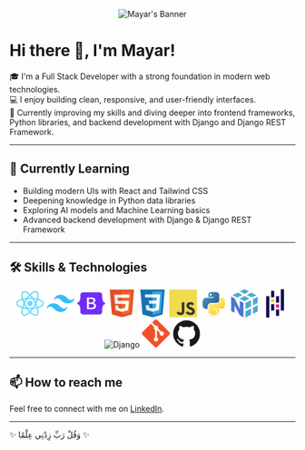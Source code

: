 <p align="center">
  <img src="https://img.shields.io/badge/Full%20Stack%20Developer%20|%20AI%20Enthusiast-89CFF0?style=for-the-badge&logo=github&logoColor=white" alt="Mayar's Banner" />
</p>

# Hi there 👋, I'm Mayar!

🎓 I'm a Full Stack Developer with a strong foundation in modern web technologies.  
💻 I enjoy building clean, responsive, and user-friendly interfaces.  
🚀 Currently improving my skills and diving deeper into frontend frameworks, Python libraries, and backend development with Django and Django REST Framework.

---

## 🌱 Currently Learning
- Building modern UIs with React and Tailwind CSS
- Deepening knowledge in Python data libraries
- Exploring AI models and Machine Learning basics
- Advanced backend development with Django & Django REST Framework

---

## 🛠️ Skills & Technologies

<div align="center">
  <!-- Frontend Logos -->
  <img src="https://raw.githubusercontent.com/devicons/devicon/master/icons/react/react-original.svg" width="50" height="50" alt="React" />
  <img src="https://raw.githubusercontent.com/devicons/devicon/master/icons/tailwindcss/tailwindcss-original.svg" width="50" height="50" alt="Tailwind CSS" />
  <img src="https://raw.githubusercontent.com/devicons/devicon/master/icons/bootstrap/bootstrap-plain.svg" width="50" height="50" alt="Bootstrap" />
  <img src="https://raw.githubusercontent.com/devicons/devicon/master/icons/html5/html5-original.svg" width="50" height="50" alt="HTML5" />
  <img src="https://raw.githubusercontent.com/devicons/devicon/master/icons/css3/css3-original.svg" width="50" height="50" alt="CSS3" />
  <img src="https://raw.githubusercontent.com/devicons/devicon/master/icons/javascript/javascript-original.svg" width="50" height="50" alt="JavaScript" />

  <!-- Python and Libraries Logos -->
  <img src="https://raw.githubusercontent.com/devicons/devicon/master/icons/python/python-original.svg" width="50" height="50" alt="Python" />
  <img src="https://raw.githubusercontent.com/devicons/devicon/master/icons/numpy/numpy-original.svg" width="50" height="50" alt="NumPy" />
  <img src="https://raw.githubusercontent.com/devicons/devicon/master/icons/pandas/pandas-original.svg" width="50" height="50" alt="Pandas" />
 <img src="https://upload.wikimedia.org/wikipedia/commons/7/75/Django_logo.svg" width="50" height="50" alt="Django" />

  <!-- Tools -->
  <img src="https://raw.githubusercontent.com/devicons/devicon/master/icons/git/git-original.svg" width="50" height="50" alt="Git" />
  <img src="https://raw.githubusercontent.com/devicons/devicon/master/icons/github/github-original.svg" width="50" height="50" alt="GitHub" />
</div>

---

## 📫 How to reach me

Feel free to connect with me on [LinkedIn](https://www.linkedin.com/in/mayar-qasarwa-971556219/).

---

<p align="center">
  
 ✨ وَقُلْ رَبِّ زِدْنِي عِلْمًا ✨
</p>
